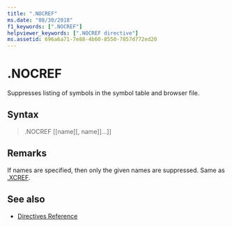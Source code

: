 ```yaml
---
title: ".NOCREF"
ms.date: "08/30/2018"
f1_keywords: [".NOCREF"]
helpviewer_keywords: [".NOCREF directive"]
ms.assetid: 696a6a71-7e88-4b60-8550-7857d772ed20
---
```

# .NOCREF

Suppresses listing of symbols in the symbol table and browser file.

## Syntax

> .NOCREF [[name[[, name]]...]]

## Remarks

If names are specified, then only the given names are suppressed. Same as [.XCREF](../../assembler/masm/dot-xcref.md).

## See also

- [Directives Reference](../../assembler/masm/directives-reference.md)
